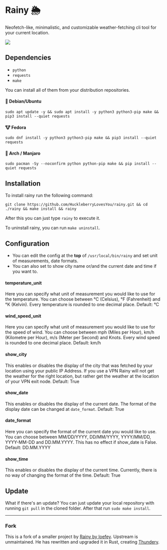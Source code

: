 # Rainy 🌦️
Neofetch-like, minimalistic, and customizable weather-fetching cli tool for your current location.

<img src="assets/preview.png">

## Dependencies
* `python`
* `requests`
* `make`

You can install all of them from your distribution repositories.
#### 🐧 Debian/Ubuntu
```commandline
sudo apt update -y && sudo apt install -y python3 python3-pip make && pip3 install --quiet requests
```

#### 🐮 Fedora
```commandline
sudo dnf install -y python3 python3-pip make && pip3 install --quiet requests
```
#### 🧪 Arch / Manjaro
```commandline
sudo pacman -Sy --noconfirm python python-pip make && pip install --quiet requests
```

## Installation
To install rainy run the following command:
```commandline
git clone https://github.com/HuckleberryLovesYou/rainy.git && cd ./rainy && make install && rainy
```
After this you can just type `rainy` to execute it.

To uninstall rainy, you can run `make uninstall`.

## Configuration
* You can edit the config at the **top** of `/usr/local/bin/rainy` and set unit of measurements, date formats.
* You can also set to show city name or/and the current date and time if you want to.
#### temperature_unit
Here you can specify what unit of measurement you would like to use for the temperature.
You can choose between °C (Celsius), °F (Fahrenheit) and °K (Kelvin).
Every temperature is rounded to one decimal place.
Default: °C

#### wind_speed_unit
Here you can specify what unit of measurement you would like to use for the speed of wind.
You can choose between mph (Miles per Hour), km/h (Kilometre per Hour), m/s (Meter per Second) and Knots.
Every wind speed is rounded to one decimal place.
Default: km/h

#### show_city
This enables or disables the display of the city that was fetched by your location using your public IP Address.
If you use a VPN Rainy will not get the weather for the right location, but rather get the weather at the location of your VPN exit node.
Default: True

#### show_date
This enables or disables the display of the current date.
The format of the display date can be changed at `date_format`.
Default: True

#### date_format
Here you can specify the format of the current date you would like to use.
You can choose between MM/DD/YYYY, DD/MM/YYYY, YYYY/MM/DD, YYYY-MM-DD and DD.MM.YYYY.
This has no effect if show_date is False.
Default: DD.MM.YYYY

#### show_time
This enables or disables the display of the current time.
Currently, there is no way of changing the format of the time.
Default: True

## Update
What if there's an update?
You can just update your local repository with running `git pull` in the cloned folder. After that run `sudo make install`.

---

### Fork

This is a fork of a smaller project by [Rainy by loefey](https://github.com/loefey/rainy). 
Upstream is unmaintained. He has rewritten and upgraded it in Rust, creating [Thundery](https://github.com/loefey/thundery).